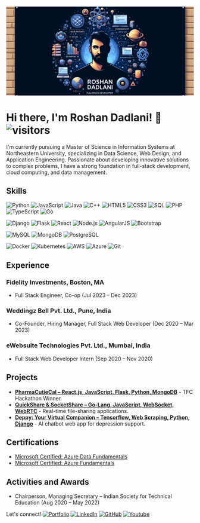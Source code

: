 ![Banner](github_banner.png)

# Hi there, I'm Roshan Dadlani! 👋 ![visitors](https://komarev.com/ghpvc/?username=yourGitHubUsername&color=blue)


I'm currently pursuing a Master of Science in Information Systems at Northeastern University, specializing in Data Science, Web Design, and Application Engineering. Passionate about developing innovative solutions to complex problems, I have a strong foundation in full-stack development, cloud computing, and data management.

## Skills

![Python](https://img.shields.io/badge/Python-3776AB?style=for-the-badge&logo=python&logoColor=white)
![JavaScript](https://img.shields.io/badge/JavaScript-F7DF1E?style=for-the-badge&logo=javascript&logoColor=black)
![Java](https://img.shields.io/badge/Java-007396?style=for-the-badge&logo=java&logoColor=white)
![C++](https://img.shields.io/badge/C++-00599C?style=for-the-badge&logo=cplusplus&logoColor=white)
![HTML5](https://img.shields.io/badge/HTML5-E34F26?style=for-the-badge&logo=html5&logoColor=white)
![CSS3](https://img.shields.io/badge/CSS3-1572B6?style=for-the-badge&logo=css3&logoColor=white)
![SQL](https://img.shields.io/badge/SQL-4479A1?style=for-the-badge&logo=amazon-dynamodb&logoColor=white)
![PHP](https://img.shields.io/badge/PHP-777BB4?style=for-the-badge&logo=php&logoColor=white)
![TypeScript](https://img.shields.io/badge/TypeScript-007ACC?style=for-the-badge&logo=typescript&logoColor=white)
![Go](https://img.shields.io/badge/Go-00ADD8?style=for-the-badge&logo=go&logoColor=white)

![Django](https://img.shields.io/badge/Django-092E20?style=for-the-badge&logo=django&logoColor=white)
![Flask](https://img.shields.io/badge/Flask-000000?style=for-the-badge&logo=flask&logoColor=white)
![React](https://img.shields.io/badge/React-20232A?style=for-the-badge&logo=react&logoColor=61DAFB)
![Node.js](https://img.shields.io/badge/Node.js-43853D?style=for-the-badge&logo=node-dot-js&logoColor=white)
![AngularJS](https://img.shields.io/badge/AngularJS-E23237?style=for-the-badge&logo=angularjs&logoColor=white)
![Bootstrap](https://img.shields.io/badge/Bootstrap-563D7C?style=for-the-badge&logo=bootstrap&logoColor=white)

![MySQL](https://img.shields.io/badge/MySQL-00000F?style=for-the-badge&logo=mysql&logoColor=white)
![MongoDB](https://img.shields.io/badge/MongoDB-4EA94B?style=for-the-badge&logo=mongodb&logoColor=white)
![PostgreSQL](https://img.shields.io/badge/PostgreSQL-316192?style=for-the-badge&logo=postgresql&logoColor=white)

![Docker](https://img.shields.io/badge/Docker-2496ED?style=for-the-badge&logo=docker&logoColor=white)
![Kubernetes](https://img.shields.io/badge/Kubernetes-326CE5?style=for-the-badge&logo=kubernetes&logoColor=white)
![AWS](https://img.shields.io/badge/AWS-FF9900?style=for-the-badge&logo=amazonaws&logoColor=white)
![Azure](https://img.shields.io/badge/Azure-0089D6?style=for-the-badge&logo=microsoftazure&logoColor=white)
![Git](https://img.shields.io/badge/Git-F05032?style=for-the-badge&logo=git&logoColor=white)

## Experience
### Fidelity Investments, Boston, MA
- Full Stack Engineer, Co-op (Jul 2023 – Dec 2023)

### Weddingz Bell Pvt. Ltd., Pune, India
- Co-Founder, Hiring Manager, Full Stack Web Developer (Dec 2020 – Mar 2023)

### eWebsuite Technologies Pvt. Ltd., Mumbai, India
- Full Stack Web Developer Intern (Sep 2020 – Nov 2020)

## Projects
- **[PharmaCutieCal – React.js, JavaScript, Flask, Python, MongoDB](https://github.com/TFC-Civic-Tech-Hackathon/drug-effects-predictor)** - TFC Hackathon Winner.
- **[QuickShare & SocketShare – Go-Lang, JavaScript, WebSocket, WebRTC](https://youtu.be/BTKFaxpgp68)** - Real-time file-sharing applications.
- **[Deppy: Your Virtual Companion – Tensorflow, Web Scraping, Python, Django](https://github.com/ROSDAD/Dr.-Deppy)** - AI chatbot web app for depression support.

## Certifications
- [Microsoft Certified: Azure Data Fundamentals](https://www.credly.com/badges/c3f1f726-f007-4661-89b3-ac9365863952/public_url)
- [Microsoft Certified: Azure Fundamentals](https://www.credly.com/badges/129ab566-be35-42c9-bad8-30c95e55e955/public_url)

## Activities and Awards
- Chairperson, Managing Secretary – Indian Society for Technical Education (Aug 2020 – May 2022)

Let's connect!
[![Portfolio](https://img.shields.io/badge/Portfolio-www.roshandadlani.com-blue)](https://www.roshandadlani.com/)
[![LinkedIn](https://img.shields.io/badge/LinkedIn-Roshan%20Deepak%20Dadlani-blue)](https://www.linkedin.com/in/roshan-dadlani/)
[![GitHub](https://img.shields.io/badge/GitHub-ROSDAD-green)](https://github.com/ROSDAD)
[![Youtube](https://img.shields.io/badge/Youtube-@roshandadlani-red)](https://www.youtube.com/@roshandadlani)



<!--
**ROSDAD/ROSDAD** is a ✨ _special_ ✨ repository because its `README.md` (this file) appears on your GitHub profile.

Here are some ideas to get you started:

- 🔭 I’m currently working on ...
- 🌱 I’m currently learning ...
- 👯 I’m looking to collaborate on ...
- 🤔 I’m looking for help with ...
- 💬 Ask me about ...
- 📫 How to reach me: ...
- 😄 Pronouns: ...
- ⚡ Fun fact: ...
-->
